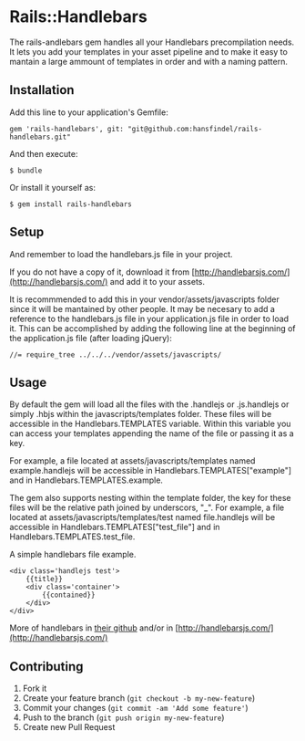 # Rails::Handlebars

The rails-andlebars gem handles all your Handlebars precompilation needs. It lets you add your templates in your asset pipeline and to make it easy to mantain a large ammount of templates in order and with a naming pattern. 

## Installation

Add this line to your application's Gemfile:

    gem 'rails-handlebars', git: "git@github.com:hansfindel/rails-handlebars.git"

And then execute:

    $ bundle

Or install it yourself as:

    $ gem install rails-handlebars

## Setup 

And remember to load the handlebars.js file in your project. 

If you do not have a copy of it, download it from [http://handlebarsjs.com/](http://handlebarsjs.com/) and add it to your assets. 

It is recommmended to add this in your vendor/assets/javascripts folder since it will be mantained by other people. It may be necesary to add a reference to the handlebars.js file in your application.js file in order to load it. This can be accomplished by adding the following line at the beginning of the application.js file (after loading jQuery):

    //= require_tree ../../../vendor/assets/javascripts/


## Usage

By default the gem will load all the files with the .handlejs or .js.handlejs or simply .hbjs within the javascripts/templates folder. These files will be accessible in the Handlebars.TEMPLATES variable. Within this variable you can access your templates appending the name of the file or passing it as a key. 

For example, a file located at assets/javascripts/templates named example.handlejs will be accessible in Handlebars.TEMPLATES["example"] and in Handlebars.TEMPLATES.example. 

The gem also supports nesting within the template folder, the key for these files will be the relative path joined by underscors, "_". For example, a file located at assets/javascripts/templates/test named file.handlejs will be accessible in Handlebars.TEMPLATES["test_file"] and in Handlebars.TEMPLATES.test_file.  

A simple handlebars file example. 
    
    <div class='handlejs test'>
        {{title}}
        <div class='container'>
            {{contained}}
        </div>
    </div>

More of handlebars in [their github](https://github.com/wycats/handlebars.js) and/or in [http://handlebarsjs.com/](http://handlebarsjs.com/) 


## Contributing

1. Fork it
2. Create your feature branch (`git checkout -b my-new-feature`)
3. Commit your changes (`git commit -am 'Add some feature'`)
4. Push to the branch (`git push origin my-new-feature`)
5. Create new Pull Request
